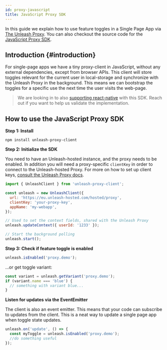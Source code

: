 ```yaml
---
id: proxy-javascript
title: JavaScript Proxy SDK
---
```


In this guide we explain how to use feature toggles in a Single Page App via [The Unleash Proxy](/sdks/unleash-proxy). You can also checkout the source code for the [JavaScript Proxy SDK](https://github.com/unleash/unleash-proxy-client-js).

## Introduction {#introduction}

For single-page apps we have a tiny proxy-client in JavaScript, without any external dependencies, except from browser APIs. This client will store toggles relevant for the current user in local-storage and synchronize with the Unleash Proxy in the background. This means we can bootstrap the toggles for a specific use the next time the user visits the web-page.

> We are looking in to also [supporting react-native](https://github.com/Unleash/unleash/issues/785) with this SDK. Reach out if you want to help us validate the implementation.

## How to use the JavaScript Proxy SDK

**Step 1: Install**

```shell npm2yarn
npm install unleash-proxy-client
```

**Step 2: Initialize the SDK**

You need to have an Unleash-hosted instance, and the proxy needs to be enabled. In addition you will need a proxy-specific `clientKey` in order to connect to the Unleash-hosted Proxy. For more on how to set up client keys, [consult the Unleash Proxy docs](unleash-proxy.md#configuration-variables).

```js
import { UnleashClient } from 'unleash-proxy-client';

const unleash = new UnleashClient({
  url: 'https://eu.unleash-hosted.com/hosted/proxy',
  clientKey: 'your-proxy-key',
  appName: 'my-webapp',
});

// Used to set the context fields, shared with the Unleash Proxy
unleash.updateContext({ userId: '1233' });

// Start the background polling
unleash.start();
```

**Step 3: Check if feature toggle is enabled**

```js
unleash.isEnabled('proxy.demo');
```

...or get toggle variant:

```js
const variant = unleash.getVariant('proxy.demo');
if (variant.name === 'blue') {
  // something with variant blue...
}
```

**Listen for updates via the EventEmitter**

The client is also an event emitter. This means that your code can subscribe to updates from the client. This is a neat way to update a single page app when toggle state updates.

```js
unleash.on('update', () => {
  const myToggle = unleash.isEnabled('proxy.demo');
  //do something useful
});
```
